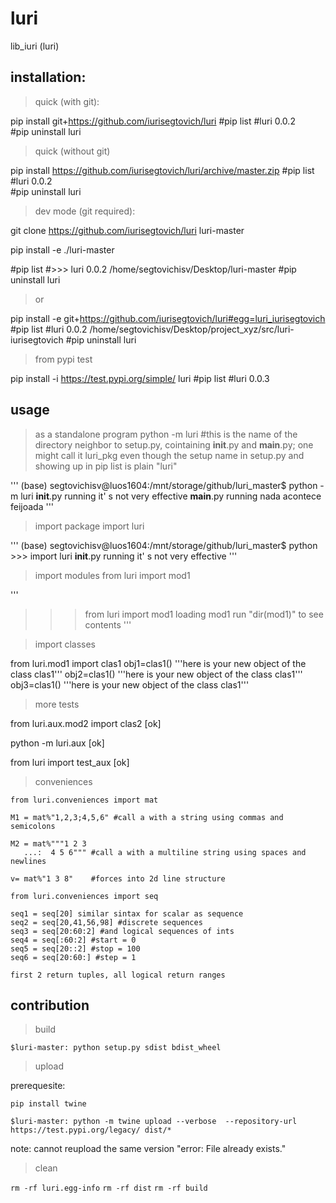 # luri
lib_iuri (luri)

## installation:

> quick (with git):

pip install git+https://github.com/iurisegtovich/luri
#pip list
#luri                               0.0.2               
#pip uninstall luri

> quick (without git)

pip install https://github.com/iurisegtovich/luri/archive/master.zip
#pip list
#luri                               0.0.2               
#pip uninstall luri

> dev mode (git required):

git clone https://github.com/iurisegtovich/luri luri-master

pip install -e ./luri-master

#pip list
#>>> luri                               0.0.2               /home/segtovichisv/Desktop/luri-master
#pip uninstall luri

> or

pip install -e git+https://github.com/iurisegtovich/luri#egg=luri_iurisegtovich
#pip list
#luri                               0.0.2               /home/segtovichisv/Desktop/project_xyz/src/luri-iurisegtovich
#pip uninstall luri

> from pypi test

pip install -i https://test.pypi.org/simple/ luri
#pip list
#luri                               0.0.3               

## usage

> as a standalone program
python -m luri
#this is the name of the directory neighbor to setup.py, cointaining __init__.py and __main__.py; one might call it luri_pkg even though the setup name in setup.py and showing up in pip list is plain "luri"

'''
(base) segtovichisv@luos1604:/mnt/storage/github/luri_master$ python -m luri
    __init__.py running
    it' s not very effective
    __main__.py running
    nada acontece feijoada
'''

> import package
import luri

'''
(base) segtovichisv@luos1604:/mnt/storage/github/luri_master$ python
    >>> import luri
    __init__.py running
    it' s not very effective
'''

> import modules
from luri import mod1

'''
>>> from luri import mod1
loading mod1
run "dir(mod1)" to see contents
'''

> import classes

from luri.mod1 import clas1
obj1=clas1()
'''here is your new object of the class clas1'''
obj2=clas1()
'''here is your new object of the class clas1'''
obj3=clas1()
'''here is your new object of the class clas1'''

> more tests

from luri.aux.mod2 import clas2 [ok]

python -m luri.aux [ok]

from luri import test_aux [ok]

> conveniences

```
from luri.conveniences import mat

M1 = mat%"1,2,3;4,5,6" #call a with a string using commas and semicolons

M2 = mat%"""1 2 3 
   ...:  4 5 6""" #call a with a multiline string using spaces and newlines
   
v= mat%"1 3 8"    #forces into 2d line structure
```

```
from luri.conveniences import seq

seq1 = seq[20] similar sintax for scalar as sequence
seq2 = seq[20,41,56,98] #discrete sequences
seq3 = seq[20:60:2] #and logical sequences of ints
seq4 = seq[:60:2] #start = 0
seq5 = seq[20::2] #stop = 100
seq6 = seq[20:60:] #step = 1

first 2 return tuples, all logical return ranges
```

## contribution

> build
	
`$luri-master: python setup.py sdist bdist_wheel`

> upload
	
prerequesite:

`pip install twine`
	
`$luri-master: python -m twine upload --verbose  --repository-url https://test.pypi.org/legacy/ dist/*`

note: cannot reupload the same version "error: File already exists."

> clean

`rm -rf luri.egg-info`
`rm -rf dist`
`rm -rf build`
